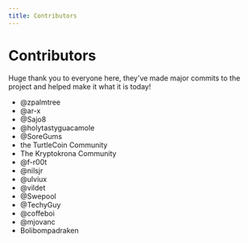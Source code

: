```yaml
---
title: Contributors
---
```


# Contributors

Huge thank you to everyone here, they've made major commits to the project and helped make it what it is today!

* @zpalmtree
* @ar-x
* @Sajo8
* @holytastyguacamole
* @SoreGums
* the TurtleCoin Community
* The Kryptokrona Community
* @f-r00t
* @nilsjr
* @ulviux
* @vildet
* @Swepool
* @TechyGuy
* @coffeboi
* @mjovanc
* Bolibompadraken
